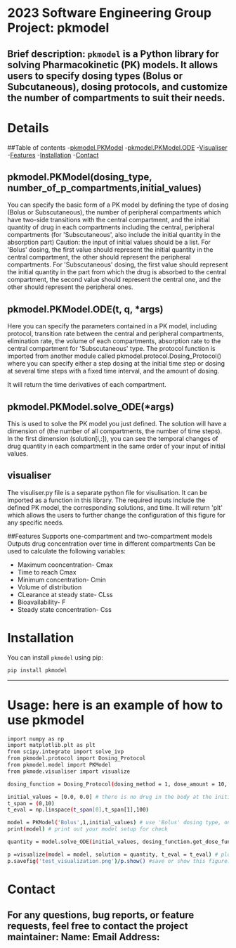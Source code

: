 # 2023 Software Engineering Group Project: pkmodel
Brief description: `pkmodel` is a Python library for solving Pharmacokinetic (PK) models. It allows users to specify dosing types (Bolus or Subcutaneous), dosing protocols, and customize the number of compartments to suit their needs.
-----
# Details

##Table of contents
-[pkmodel.PKModel](pkmodel.PKMode)
-[pkmodel.PKModel.ODE](pkmodel.PKModel.ODE)
-[Visualiser](Visualiser)
-[Features](Features)
-[Installation](Installation)
-[Contact](Contact)


## pkmodel.PKModel(dosing_type, number_of_p_compartments,initial_values)
You can specify the basic form of a PK model by defining the type of dosing (Bolus or Subscutaneous), the number of peripheral compartments which have two-side transitions with the central compartment, and the initial quantity of drug in each compartments including the central, peripheral compartments (for 'Subscutaneous', also include the initial quantity in the absorption part)
Caution: the input of initial values should be a list. For 'Bolus' dosing, the first value should represent the initial quantity in the central compartment, the other should represent the peripheral compartments. For 'Subscutaneous' dosing, the first value should represent the initial quantity in the part from which the drug is absorbed to the central compartment, the second value should represent the central one, and the other should represent the peripheral ones. 


## pkmodel.PKModel.ODE(t, q, *args)
Here you can specify the parameters contained in a PK model, including protocol, transition rate between the central and peripheral compartments, elimination rate, the volume of each compartments, absorption rate to the central compartment for 'Subscutaneous' type. The protocol function is imported from another module called pkmodel.protocol.Dosing_Protocol() where you can specify either a step dosing at the initial time step or dosing at several time steps with a fixed time interval, and the amount of dosing. 

It will return the time derivatives of each compartment.

## pkmodel.PKModel.solve_ODE(*args)
This is used to solve the PK model you just defined. The solution will have a dimension of (the number of all compartments, the number of time steps). In the first dimension (solution[i,:]), you can see the temporal changes of drug quantity in each compartment in the same order of your input of initial values.

## visualiser
The visuliser.py file is a separate python file for visulisation. It can be imported as a function in this library. The required inputs include the defined PK model, the corresponding solutions, and time. 
It will return 'plt' which allows the users to further change the configuration of this figure for any specific needs.

##Features
Supports one-compartment and two-compartment models
Outputs drug concentration over time in different compartments
Can be used to calculate the following variables:
+ Maximum cooncentration- Cmax
+ Time to reach Cmax
+ Minimum concentration- Cmin
+ Volume of distribution
+ CLearance at steady state- CLss
+ Bioavailability- F
+ Steady state concentration- Css


# Installation
You can install `pkmodel` using pip:

```bash
pip install pkmodel
```
------

# Usage: here is an example of how to use pkmodel
```bash
import numpy as np
import matplotlib.plt as plt
from scipy.integrate import solve_ivp
from pkmodel.protocol import Dosing_Protocol
from pkmodel.model import PKModel
from pkmode.visualiser import visualize

dosing_function = Dosing_Protocol(dosing_method = 1, dose_amount = 10, interval = 0) # secify a dosing function for a step dosing of 10 ng at t = 0.

initial_values = [0.0, 0.0] # there is no drug in the body at the initial step.
t_span = (0,10)
t_eval = np.linspace(t_span[0],t_span[1],100)

model = PKModel('Bolus',1,initial_values) # use 'Bolus' dosing type, only one peripheral compartement.
print(model) # print out your model setup for check

quantity = model.solve_ODE(initial_values, dosing_function.get_dose_function(), transition_rate =  [0.1], elimination_rate = 0.1, volume_c = 1, volume_q = [1], t_span = t_span, t_eval = t_eval) # solve the equation

p =visualize(model = model, solution = quantity, t_eval = t_eval) # plot the solutions for all compartments with detailed labels
p.savefig('test_visualization.png')/p.show() #save or show this figure. 
```


# Contact
For any questions, bug reports, or feature requests, feel free to contact the project maintainer:
Name:
Email Address:
------

